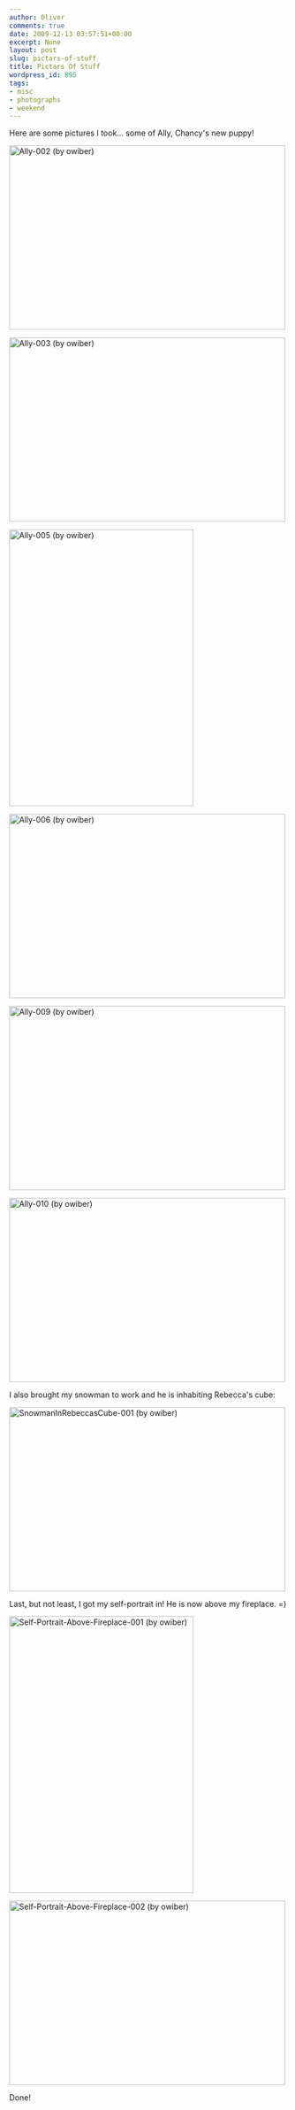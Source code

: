 ```yaml
---
author: Oliver
comments: true
date: 2009-12-13 03:57:51+00:00
excerpt: None
layout: post
slug: pictars-of-stuff
title: Pictars Of Stuff
wordpress_id: 895
tags:
- misc
- photographs
- weekend
---
```


Here are some pictures I took... some of Ally, Chancy's new puppy!

<a href="http://www.flickr.com/photos/owiber/4180591160/" title="Ally-002 (by owiber)"><img src="https://farm5.static.flickr.com/4009/4180591160_8c1fc222a2.jpg" title="Ally-002 (by owiber)" alt="Ally-002 (by owiber)" width="500" height="333" /></a>

<a href="http://www.flickr.com/photos/owiber/4180592790/" title="Ally-003 (by owiber)"><img src="https://farm3.static.flickr.com/2560/4180592790_7749cecccf.jpg" title="Ally-003 (by owiber)" alt="Ally-003 (by owiber)" width="500" height="333" /></a>

<a href="http://www.flickr.com/photos/owiber/4179834365/" title="Ally-005 (by owiber)"><img src="https://farm3.static.flickr.com/2757/4179834365_12938fa4ba.jpg" title="Ally-005 (by owiber)" alt="Ally-005 (by owiber)" width="333" height="500" /></a>

<a href="http://www.flickr.com/photos/owiber/4180597122/" title="Ally-006 (by owiber)"><img src="https://farm3.static.flickr.com/2760/4180597122_d793fbdddf.jpg" title="Ally-006 (by owiber)" alt="Ally-006 (by owiber)" width="500" height="333" /></a>

<a href="http://www.flickr.com/photos/owiber/4179840051/" title="Ally-009 (by owiber)"><img src="https://farm5.static.flickr.com/4037/4179840051_c0a0d6afa0.jpg" title="Ally-009 (by owiber)" alt="Ally-009 (by owiber)" width="500" height="333" /></a>

<a href="http://www.flickr.com/photos/owiber/4179841413/" title="Ally-010 (by owiber)"><img src="https://farm3.static.flickr.com/2652/4179841413_96c8706ec2.jpg" title="Ally-010 (by owiber)" alt="Ally-010 (by owiber)" width="500" height="333" /></a>

I also brought my snowman to work and he is inhabiting Rebecca's cube:

<a href="http://www.flickr.com/photos/owiber/4168783115/" title="SnowmanInRebeccasCube-001 (by owiber)"><img src="https://farm3.static.flickr.com/2531/4168783115_8cf42ccda3.jpg" title="SnowmanInRebeccasCube-001 (by owiber)" alt="SnowmanInRebeccasCube-001 (by owiber)" width="500" height="333" /></a>

Last, but not least, I got my self-portrait in!  He is now above my fireplace. =)

<a href="http://www.flickr.com/photos/owiber/4179842469/" title="Self-Portrait-Above-Fireplace-001 (by owiber)"><img src="https://farm3.static.flickr.com/2773/4179842469_40c919874e.jpg" title="Self-Portrait-Above-Fireplace-001 (by owiber)" alt="Self-Portrait-Above-Fireplace-001 (by owiber)" width="333" height="500" /></a>

<a href="http://www.flickr.com/photos/owiber/4179843609/" title="Self-Portrait-Above-Fireplace-002 (by owiber)"><img src="https://farm5.static.flickr.com/4012/4179843609_4c9ce158af.jpg" title="Self-Portrait-Above-Fireplace-002 (by owiber)" alt="Self-Portrait-Above-Fireplace-002 (by owiber)" width="500" height="333" /></a>

Done!